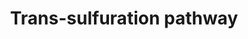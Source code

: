 ---
annotations:
- id: PW:0000134
  parent: classic metabolic pathway
  type: Pathway Ontology
  value: glutathione metabolic pathway
authors:
- Mkutmon
description: Trans-sulfuration pathway, the pathway of production of GSH from S-adenosylmethionine
  (SAMe). Evidences have been showed that this pathway was perturbed in liver toxicity
  studies.
last-edited: 2015-06-30
organisms:
- Bos taurus
redirect_from:
- /index.php/Pathway:WP3145
- /instance/WP3145
- /instance/WP3145_rr80707
revision: r80707
schema-jsonld:
- '@context': https://schema.org/
  '@id': https://wikipathways.github.io/pathways/WP3145.html
  '@type': Dataset
  creator:
    '@type': Organization
    name: WikiPathways
  description: Trans-sulfuration pathway, the pathway of production of GSH from S-adenosylmethionine
    (SAMe). Evidences have been showed that this pathway was perturbed in liver toxicity
    studies.
  keywords:
  - 5-Methyl-THF
  - ADP
  - AHCY
  - ATP
  - CBS
  - CSAD
  - CTH
  - DNMT1
  - GCLM
  - GOT1
  - Glutathione
  - L-Cysteine
  - L-Glutamate
  - L-Homocysteine
  - L-Methionine
  - MAT2B
  - MPST
  - MTR
  - Phosphate
  - Pyruvate
  - S-Adenosylhomocysteine (SAH)
  - S-Adenosylmethionine (SAMe)
  - Taurine
  - Tetrahydrofolate (THF)
  license: CC0
  name: Trans-sulfuration pathway
seo: CreativeWork
title: Trans-sulfuration pathway
wpid: WP3145
---